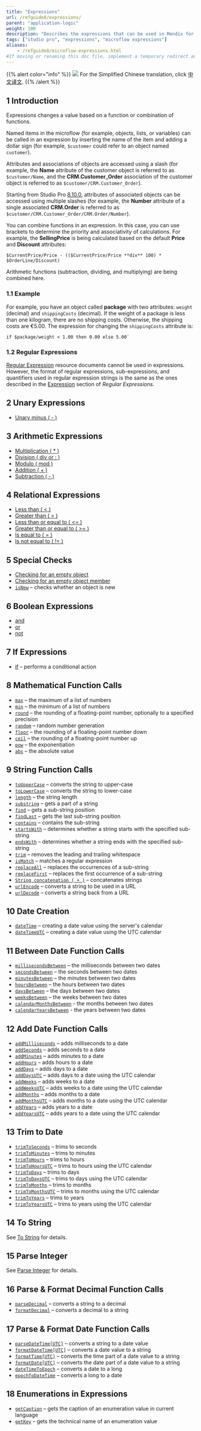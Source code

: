 ```yaml
---
title: "Expressions"
url: /refguide8/expressions/
parent: "application-logic"
weight: 100
description: "Describes the expressions that can be used in Mendix for a variety of purposes (for example, to change a member of an object based on logic)."
tags: ["studio pro", "expressions", "microflow expressions"]
aliases:
    - /refguide8/microflow-expressions.html
#If moving or renaming this doc file, implement a temporary redirect and let the respective team know they should update the URL in the product. See Mapping to Products for more details.
---
```


{{% alert color="info" %}}
<img src="/attachments/china.png" class="d-inline-block" /> For the Simplified Chinese translation, click [中文译文](https://cdn.mendix.tencent-cloud.com/documentation/refguide8/expressions.pdf).
{{% /alert %}}

## 1 Introduction

Expressions changes a value based on a function or combination of functions. 

Named items in the microflow (for example, objects, lists, or variables) can be called in an expression by inserting the name of the item and adding a dollar sign (for example,  `$customer` could refer to an object named `customer`).

Attributes and associations of objects are accessed using a slash (for example, the **Name** attribute of the customer object is referred to as `$customer/Name`, and the **CRM.Customer_Order** association of the customer object is referred to as `$customer/CRM.Customer_Order`).

Starting from Studio Pro [8.10.0](/releasenotes/studio-pro/8.10/#8100), attributes of associated objects can be accessed using multiple slashes (for example, the **Number** attribute of a single associated **CRM.Order** is referred to as `$customer/CRM.Customer_Order/CRM.Order/Number`).

You can combine functions in an expression. In this case, you can use brackets to determine the priority and associativity of calculations. For example, the **SellingPrice** is being calculated based on the default **Price** and **Discount** attributes:

```
$CurrentPrice/Price - (($CurrentPrice/Price **div** 100) * $OrderLine/Discount)
```

Arithmetic functions (subtraction, dividing, and multiplying) are being combined here.

### 1.1 Example

For example, you have an object called **package** with two attributes: `weight` (decimal) and `shippingCosts` (decimal). If the weight of a package is less than one kilogram, there are no shipping costs. Otherwise, the shipping costs are €5.00. The expression for changing the `shippingCosts` attribute is:

```
if $package/weight < 1.00 then 0.00 else 5.00`
```

### 1.2 Regular Expressions

[Regular Expression](/refguide8/regular-expressions/) resource documents cannot be used in expressions. However, the format of regular expressions, sub-expressions, and quantifiers used in regular expression strings is the same as the ones described in the [Expression](/refguide8/regular-expressions/#expression) section of *Regular Expressions*.

## 2 Unary Expressions

* [Unary minus ( - )](/refguide8/unary-expressions/)

## 3 Arithmetic Expressions

* [Multiplication ( * )](/refguide8/arithmetic-expressions/)
* [Division ( div or : )](/refguide8/arithmetic-expressions/)
* [Modulo ( mod )](/refguide8/arithmetic-expressions/)
* [Addition ( + )](/refguide8/arithmetic-expressions/)
* [Subtraction ( - )](/refguide8/arithmetic-expressions/)

## 4 Relational Expressions

* [Less than ( < )](/refguide8/relational-expressions/)
* [Greater than ( > )](/refguide8/relational-expressions/)
* [Less than or equal to ( <= )](/refguide8/relational-expressions/)
* [Greater than or equal to ( >= )](/refguide8/relational-expressions/)
* [Is equal to ( = )](/refguide8/relational-expressions/)
* [Is not equal to ( != )](/refguide8/relational-expressions/)

## 5 Special Checks

* [Checking for an empty object](/refguide8/special-checks/)
* [Checking for an empty object member](/refguide8/special-checks/)
* [`isNew`](/refguide8/special-checks/) – checks whether an object is new

## 6 Boolean Expressions

* [and](/refguide8/boolean-expressions/)
* [or](/refguide8/boolean-expressions/)
* [not](/refguide8/boolean-expressions/)

## 7 If Expressions

* [if](/refguide8/if-expressions/) – performs a conditional action

## 8 Mathematical Function Calls

* [`max`](/refguide8/mathematical-function-calls/) – the maximum of a list of numbers
* [`min`](/refguide8/mathematical-function-calls/) – the minimum of a list of numbers
* [`round`](/refguide8/mathematical-function-calls/) – the rounding of a floating-point number, optionally to a specified precision
* [`random`](/refguide8/mathematical-function-calls/) – random number generation
* [`floor`](/refguide8/mathematical-function-calls/) – the rounding of a floating-point number down
* [`ceil`](/refguide8/mathematical-function-calls/) – the rounding of a floating-point number up
* [`pow`](/refguide8/mathematical-function-calls/) – the exponentiation
* [`abs`](/refguide8/mathematical-function-calls/) – the absolute value

## 9 String Function Calls

* [`toUpperCase`](/refguide8/string-function-calls/) – converts the string to upper-case
* [`toLowerCase`](/refguide8/string-function-calls/) – converts the string to lower-case
* [`length`](/refguide8/string-function-calls/) – the string length
* [`substring`](/refguide8/string-function-calls/) – gets a part of a string
* [`find`](/refguide8/string-function-calls/) – gets a sub-string position
* [`findLast`](/refguide8/string-function-calls/) – gets the last sub-string position
* [`contains`](/refguide8/string-function-calls/) – contains the sub-string
* [`startsWith`](/refguide8/string-function-calls/)  – determines whether a string starts with the specified sub-string
* [`endsWith`](/refguide8/string-function-calls/) – determines whether a string ends with the specified sub-string
* [`trim`](/refguide8/string-function-calls/) – removes the leading and trailing whitespace
* [`isMatch`](/refguide8/string-function-calls/) – matches a regular expression
* [`replaceAll`](/refguide8/string-function-calls/) – replaces the occurrences of a sub-string
* [`replaceFirst`](/refguide8/string-function-calls/) – replaces the first occurrence of a sub-string
* [`String concatenation ( + )`](/refguide8/string-function-calls/) – concatenates strings
* [`urlEncode`](/refguide8/string-function-calls/) – converts a string to be used in a URL
* [`urlDecode`](/refguide8/string-function-calls/) – converts a string back from a URL

## 10 Date Creation

* [`dateTime`](/refguide8/date-creation/) – creating a date value using the server's calendar
* [`dateTimeUTC`](/refguide8/date-creation/) – creating a date value using the UTC calendar

## 11 Between Date Function Calls

* [`millisecondsBetween`](/refguide8/between-date-function-calls/) – the milliseconds between two dates
* [`secondsBetween`](/refguide8/between-date-function-calls/) – the seconds between two dates
* [`minutesBetween`](/refguide8/between-date-function-calls/) – the minutes between two dates
* [`hoursBetween`](/refguide8/between-date-function-calls/) – the hours between two dates
* [`daysBetween`](/refguide8/between-date-function-calls/) – the days between two dates
* [`weeksBetween`](/refguide8/between-date-function-calls/) – the weeks between two dates
* [`calendarMonthsBetween`](/refguide8/between-date-function-calls/) - the months between two dates
* [`calendarYearsBetween`](/refguide8/between-date-function-calls/) - the years between two dates

## 12 Add Date Function Calls

* [`addMilliseconds`](/refguide8/add-date-function-calls/) – adds milliseconds to a date
* [`addSeconds`](/refguide8/add-date-function-calls/) – adds seconds to a date
* [`addMinutes`](/refguide8/add-date-function-calls/) – adds minutes to a date
* [`addHours`](/refguide8/add-date-function-calls/) – adds hours to a date
* [`addDays`](/refguide8/add-date-function-calls/) – adds days to a date
* [`addDaysUTC`](/refguide8/add-date-function-calls/) – adds days to a date using the UTC calendar
* [`addWeeks`](/refguide8/add-date-function-calls/) – adds weeks to a date
* [`addWeeksUTC`](/refguide8/add-date-function-calls/) – adds weeks to a date using the UTC calendar
* [`addMonths`](/refguide8/add-date-function-calls/) – adds months to a date
* [`addMonthsUTC`](/refguide8/add-date-function-calls/) – adds months to a date using the UTC calendar
* [`addYears`](/refguide8/add-date-function-calls/) – adds years to a date
* [`addYearsUTC`](/refguide8/add-date-function-calls/) – adds years to a date using the UTC calendar

## 13 Trim to Date

* [`trimToSeconds`](/refguide8/trim-to-date/) – trims to seconds
* [`trimToMinutes`](/refguide8/trim-to-date/) – trims to minutes
* [`trimToHours`](/refguide8/trim-to-date/) – trims to hours
* [`trimToHoursUTC`](/refguide8/trim-to-date/) – trims to hours using the UTC calendar
* [`trimToDays`](/refguide8/trim-to-date/) – trims to days
* [`trimToDaysUTC`](/refguide8/trim-to-date/) – trims to days using the UTC calendar
* [`trimToMonths`](/refguide8/trim-to-date/) – trims to months
* [`trimToMonthsUTC`](/refguide8/trim-to-date/) – trims to months using the UTC calendar
* [`trimToYears`](/refguide8/trim-to-date/) – trims to years
* [`trimToYearsUTC`](/refguide8/trim-to-date/) – trims to years using the UTC calendar

## 14 To String

See [To String](/refguide8/to-string/) for details.

## 15 Parse Integer

See [Parse Integer](/refguide8/parse-integer/) for details.

## 16 Parse & Format Decimal Function Calls

* [`parseDecimal`](/refguide8/parse-and-format-decimal-function-calls/) – converts a string to a decimal
* [`formatDecimal`](/refguide8/parse-and-format-decimal-function-calls/) – converts a decimal to a string

## 17 Parse & Format Date Function Calls

* [`parseDateTime[UTC]`](/refguide8/parse-and-format-date-function-calls/) – converts a string to a date value
* [`formatDateTime[UTC]`](/refguide8/parse-and-format-date-function-calls/) – converts a date value to a string
* [`formatTime[UTC]`](/refguide8/parse-and-format-date-function-calls/) – converts the time part of a date value to a string
* [`formatDate[UTC]`](/refguide8/parse-and-format-date-function-calls/) – converts the date part of a date value to a string
* [`dateTimeToEpoch`](/refguide8/parse-and-format-date-function-calls/) – converts a date to a long
* [`epochToDateTime`](/refguide8/parse-and-format-date-function-calls/) – converts a long to a date

## 18 Enumerations in Expressions

* [`getCaption`](/refguide8/enumerations-in-expressions/) – gets the caption of an enumeration value in current language
* [`getKey`](/refguide8/enumerations-in-expressions/) – gets the technical name of an enumeration value
